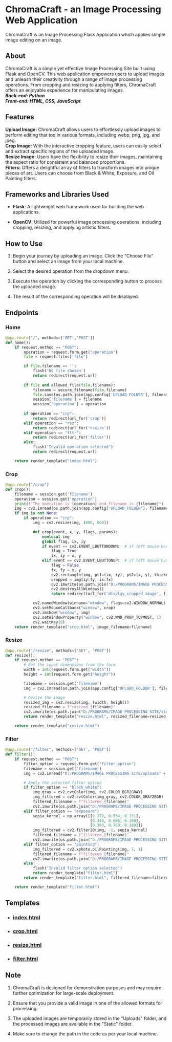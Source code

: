 
# ChromaCraft - an Image Processing Web Application

ChromaCraft is an Image Processing Flask Application which applies simple image editing on an image.


## About
ChromaCraft is a simple yet effective Image Processing Site built using Flask and OpenCV. This web application empowers users to upload images and unleash their creativity through a range of image processing operations. From cropping and resizing to applying filters, ChromaCraft offers an enjoyable experience for manipulating images.\
_**Back-end: Python**_ \
_**Front-end: HTML, CSS, JavaScript**_
## Features
**Upload Image:** ChromaCraft allows users to effortlessly upload images to perform editing that too in various formats, including webp, png, jpg, and jpeg.\
**Crop Image:** With the interactive cropping feature, users can easily select and extract specific regions of the uploaded image.\
**Resize Image:** Users have the flexibility to resize their images, maintaining the aspect ratio for consistent and balanced proportions.\
**Filters:** Offers a delightful array of filters to transform images into unique pieces of art. Users can choose from Black & White, Exposure, and Oil Painting filters.
## Frameworks and Libraries Used
- **Flask**: A lightweight web framework used for building the web applications.

- **OpenCV**: Utilized for powerful image processing operations, including cropping, resizing, and applying artistic filters.
## How to Use
1. Begin your journey by uploading an image. Click the "Choose File" button and select an image from your local machine.

2. Select the desired operation from the dropdown menu.

3. Execute the operation by clicking the corresponding button to process the uploaded image.

4. The result of the corresponding operation will be displayed.
## Endpoints
### Home
```python
@app.route("/", methods=['GET','POST'])
def home():
    if request.method == "POST":
        operation = request.form.get("operation")
        file = request.files['file']

        if file.filename == '':
            flash('No file chosen')
            return redirect(request.url)
        
        if file and allowed_file(file.filename):
            filename = secure_filename(file.filename)
            file.save(os.path.join(app.config['UPLOAD_FOLDER'], filename))
            session['filename'] = filename
            session['operation'] = operation
        
        if operation == "crp":
            return redirect(url_for('crop'))
        elif operation == "rsz":
            return redirect(url_for('resize'))
        elif operation == "fltr":
            return redirect(url_for('filter'))
        else:
            flash("Invalid operation selected")
            return redirect(request.url)

    return render_template("index.html")
```
### Crop
```python
@app.route("/crop")
def crop():
    filename = session.get('filename')
    operation = session.get('operation')
    print(f"The operation is {operation} and filename is {filename}")
    img = cv2.imread(os.path.join(app.config['UPLOAD_FOLDER'], filename))
    if img is not None:
        if operation == "crp":
            img = cv2.resize(img, (800, 600))

            def crop(event, x, y, flags, params):
                nonlocal img
                global flag, ix, iy
                if event == cv2.EVENT_LBUTTONDOWN:  # if left mouse button is clicked
                    flag = True
                    ix, iy = x, y
                elif event == cv2.EVENT_LBUTTONUP:  # if left mouse button is released
                    flag = False
                    fx, fy = x, y
                    cv2.rectangle(img, pt1=(ix, iy), pt2=(x, y), thickness=1, color=(0, 0, 0))
                    cropped = img[iy:fy, ix:fx]
                    cv2.imwrite(os.path.join("D:/PROGRAMS/IMAGE PROCESSING SITE/static", filename), cropped)
                    cv2.destroyAllWindows()
                    return redirect(url_for('display_cropped_image', filename=filename))

            cv2.namedWindow(winname="window", flags=cv2.WINDOW_NORMAL)
            cv2.setMouseCallback("window", crop)
            cv2.imshow("window", img)
            cv2.setWindowProperty("window", cv2.WND_PROP_TOPMOST, 1)
            cv2.waitKey(0)
    return render_template("crop.html", image_filename=filename)
```
### Resize 
```python
@app.route("/resize", methods=['GET', 'POST'])
def resize():
    if request.method == "POST":
        # Get the input dimensions from the form
        width = int(request.form.get("width"))
        height = int(request.form.get("height"))

        filename = session.get('filename')
        img = cv2.imread(os.path.join(app.config['UPLOAD_FOLDER'], filename))

        # Resize the image
        resized_img = cv2.resize(img, (width, height))
        resized_filename = f"resized_{filename}"
        cv2.imwrite(os.path.join("D:/PROGRAMS/IMAGE PROCESSING SITE/static", resized_filename), resized_img)
        return render_template("resize.html", resized_filename=resized_filename)

    return render_template("resize.html")
```
### Filter 
```python
@app.route("/filter", methods=['GET', 'POST'])
def filter():
    if request.method == "POST":
        filter_option = request.form.get("filter_option")
        filename = session.get('filename')
        img = cv2.imread("D:/PROGRAMS/IMAGE PROCESSING SITE/uploads" + "/" + filename)

        # Apply the selected filter option
        if filter_option == "black_white":
            img_gray = cv2.cvtColor(img, cv2.COLOR_BGR2GRAY)
            img_filtered = cv2.cvtColor(img_gray, cv2.COLOR_GRAY2BGR)
            filtered_filename = f"filtered_{filename}"
            cv2.imwrite(os.path.join("D:/PROGRAMS/IMAGE PROCESSING SITE/static", filtered_filename), img_filtered)
        elif filter_option == "exposure":
            sepia_kernel = np.array([[0.272, 0.534, 0.131],
                                     [0.349, 0.686, 0.168],
                                     [0.393, 0.769, 0.189]])
            img_filtered = cv2.filter2D(img, -1, sepia_kernel)
            filtered_filename = f"filtered_{filename}"
            cv2.imwrite(os.path.join("D:/PROGRAMS/IMAGE PROCESSING SITE/static", filtered_filename), img_filtered)
        elif filter_option == "painting":
            img_filtered = cv2.xphoto.oilPainting(img, 7, 1)
            filtered_filename = f"filtered_{filename}"
            cv2.imwrite(os.path.join("D:/PROGRAMS/IMAGE PROCESSING SITE/static", filtered_filename), img_filtered)
        else:
            flash("Invalid filter option selected")
            return render_template("filter.html")
        return render_template("filter.html", filtered_filename=filtered_filename)

    return render_template("filter.html")
```
## Templates
- ### [index.html](https://github.com/SayanDas74/Image_Processing_site/blob/master/templates/index.html)

- ### [crop.html](https://github.com/SayanDas74/Image_Processing_site/blob/master/templates/crop.html)

- ### [resize.html](https://github.com/SayanDas74/Image_Processing_site/blob/master/templates/resize.html)

- ### [filter.html](https://github.com/SayanDas74/Image_Processing_site/blob/master/templates/filter.html)
## Note
1. ChromaCraft is designed for demonstration purposes and may require further optimization for large-scale deployment.

2. Ensure that you provide a valid image in one of the allowed formats for processing.

3. The uploaded images are temporarily stored in the "Uploads" folder, and the processed images are available in the "Static" folder.

4. Make sure to change the path in the code as per your local machine.